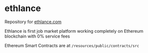 # ethlance

Repository for [ethlance.com](http://ethlance.com) 

Ethlance is first job market platform working completely on Ethereum blockchain with 0% service fees

Ethereum Smart Contracts are at `/resources/public/contracts/src`
